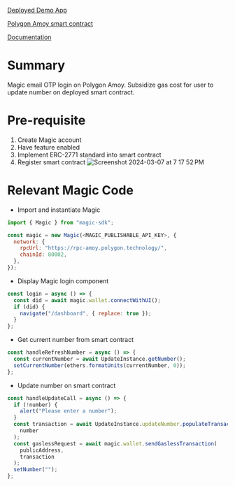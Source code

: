 [Deployed Demo App](https://magic-gasless-subsidy.vercel.app)

[Polygon Amoy smart contract](https://www.oklink.com/amoy/address/0xb7a854c1ebc50ce9085f64fe90f993375d398fdc/contract)

[Documentation](https://magic.link/docs/wallets/enterprise-features/gas-subsidy)

# Summary

Magic email OTP login on Polygon Amoy. Subsidize gas cost for user to update number on deployed smart contract.

# Pre-requisite

1. Create Magic account
2. Have feature enabled
3. Implement ERC-2771 standard into smart contract
4. Register smart contract
   ![Screenshot 2024-03-07 at 7 17 52 PM](https://github.com/ayv8er/magic-gasless-subsidy/assets/84942969/d88ea1b4-d2b4-4c7a-a28b-d88ec6e3374e)

# Relevant Magic Code

- Import and instantiate Magic

```javascript
import { Magic } from "magic-sdk";

const magic = new Magic(<MAGIC_PUBLISHABLE_API_KEY>, {
  network: {
    rpcUrl: "https://rpc-amoy.polygon.technology/",
    chainId: 80002,
  },
});
```

- Display Magic login component

```javascript
const login = async () => {
  const did = await magic.wallet.connectWithUI();
  if (did) {
    navigate("/dashboard", { replace: true });
  }
};
```

- Get current number from smart contract

```javascript
const handleRefreshNumber = async () => {
  const currentNumber = await UpdateInstance.getNumber();
  setCurrentNumber(ethers.formatUnits(currentNumber, 0));
};
```

- Update number on smart contract

```javascript
const handleUpdateCall = async () => {
  if (!number) {
    alert("Please enter a number");
  }
  const transaction = await UpdateInstance.updateNumber.populateTransaction(
    number
  );
  const gaslessRequest = await magic.wallet.sendGaslessTransaction(
    publicAddress,
    transaction
  );
  setNumber("");
};
```
